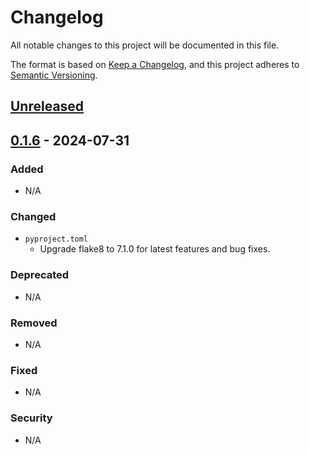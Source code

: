 # Changelog

All notable changes to this project will be documented in this file.

The format is based on [Keep a Changelog](https://keepachangelog.com/en/1.0.0/),
and this project adheres to [Semantic Versioning](https://semver.org/spec/v2.0.0.html).

## [Unreleased]

## [0.1.6] - 2024-07-31

### Added

- N/A

### Changed

- `pyproject.toml`
  - Upgrade flake8 to 7.1.0 for latest features and bug fixes.

### Deprecated

- N/A

### Removed

- N/A

### Fixed

- N/A

### Security

- N/A

[Unreleased]: https://github.com/K-dash/flake8-import-guard/compare/v0.1.6...HEAD
[0.1.6]: https://github.com/K-dash/flake8-import-guard/releases/tag/v0.1.6

